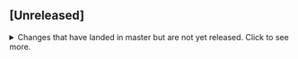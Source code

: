## [Unreleased]
<details>
  <summary>
    Changes that have landed in master but are not yet released.
    Click to see more.
  </summary>

  ### New

  * Grid
    * [Added argument initialRecord to grid columns render function](https://github.com/softindex/uikernel/pull/249)
    
  * Form
    * [Allowed to get undefined fields from `getAll().fields` in FormService (used `Proxy`)](https://github.com/softindex/uikernel/pull/246)

  ### Fixed
  
  * Grid
    * [Fixed `disabled` attribute processing in grid buttons](https://github.com/softindex/uikernel/pull/229)
    * [Fixed grid behavior after pressing ESC or ENTER](https://github.com/softindex/uikernel/pull/231)
    * [Removed selected prop mutation which cause bugs](https://github.com/softindex/uikernel/pull/233)
    * [Fixed update of grid after data changes](https://github.com/softindex/uikernel/pull/235)
    * [Fixed update of grid after select/unselect](https://github.com/softindex/uikernel/pull/235)
    * [Fixed adding statuses (addRecordStatus)](https://github.com/softindex/uikernel/pull/235)
    * [Apply grid filters by merging with previously applied ones](https://github.com/softindex/uikernel/pull/239)
    * [Fixed handling of plain Errors among changes returned from GridModel.prototype.update](https://github.com/softindex/uikernel/pull/243)
    * [Fixed bugs concerned with editing of grids](https://github.com/softindex/uikernel/pull/250)
    * [Made calling of grid.onChange after every change in the grid, not only after blur](https://github.com/softindex/uikernel/pull/251)
    * Update GridComponent if `selectBlackListMode` prop has been changed
    * Fixed applying GridComponent.prototype.setSelectedRecords
  
  * Form
    * [Fixed bug with `FormService.prototype.clearValidation` because of accidental mutations](https://github.com/softindex/uikernel/pull/244)
  
  * SuggestBox Editor
    * [Fixed text overlapping on button](https://github.com/softindex/uikernel/pull/228)
    * [Fixed bug with disabled list items with empty value (0, "", null)](https://github.com/softindex/uikernel/pull/241)
    * [Made moving popup of SuggestBox above the input if it doesn't fit under](https://github.com/softindex/uikernel/pull/242)
    * [Prevented SuggestBox from closing when scrolling event is triggered](https://github.com/softindex/uikernel/pull/242)
    * [Fixed small bag in trying to use dom element of unmounted SuggestBox](https://github.com/softindex/uikernel/pull/244)
    
  * Validators
    * [Handle case when invalid date value was passed to validator](https://github.com/softindex/uikernel/pull/238)
    * Validator could not work with field name `constructor`
    * Fixed merging of same fields in `ValidationErrors.prototype.merge` method
    
  ## Changes
  
  * Grid
    * "create" event in GridModel has `Array` type
</details>
